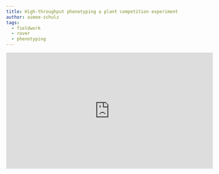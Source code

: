 ```yaml
---
title: High-throughput phenotyping a plant competition experiment
author: aimee-schulz
tags:
  - fieldwork
  - rover
  - phenotyping
---
```


<iframe width="560" height="315" src="https://www.youtube.com/embed/05J5wrB0-JY?si=xle4oPKnhzka0qSV" title="YouTube video player" frameborder="0" allow="accelerometer; autoplay; clipboard-write; encrypted-media; gyroscope; picture-in-picture; web-share" referrerpolicy="strict-origin-when-cross-origin" allowfullscreen></iframe>
